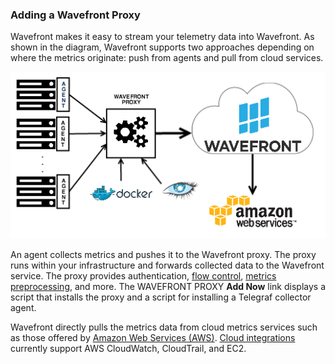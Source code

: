 ### Adding a Wavefront Proxy

Wavefront makes it easy to stream your telemetry data into Wavefront. As shown in the diagram, Wavefront supports two approaches depending on where the metrics originate: push from agents and pull from cloud services.

![Wavefront architecture](images/wavefront_architecture.png)

An agent collects metrics and pushes it to the Wavefront proxy. The proxy runs within your infrastructure and forwards collected data to the Wavefront service. The proxy provides authentication, [flow control](https://community.wavefront.com/docs/DOC-1034), [metrics preprocessing](https://community.wavefront.com/docs/DOC-1207), and more. The WAVEFRONT PROXY <strong>Add Now</strong> <i class="icon-arrow-right"></i> link displays a script that installs the proxy and a script for installing a Telegraf collector agent.

Wavefront directly pulls the metrics data from cloud metrics services such as those offered by [Amazon Web Services (AWS)](https://aws.amazon.com). [Cloud integrations](https://community.wavefront.com/docs/DOC-1032) currently support AWS CloudWatch, CloudTrail, and EC2.
